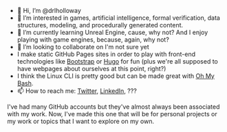 - 👋 Hi, I’m @drlholloway
- 👀 I’m interested in games, artificial intelligence, formal verification, data structures, modeling, and procedurally generated content.
- 🌱 I’m currently learning Unreal Engine, cause, why not? And I enjoy playing with game engines, because, again, why not?
- 💞️ I’m looking to collaborate on I'm not sure yet
- I make static GitHub Pages sites in order to play with front-end technologies like [Bootstrap](https://getbootstrap.com/) or [Hugo](https://gohugo.io/) for fun (plus we're all supposed to have webpages about ourselves at this point, right?)
- I think the Linux CLI is pretty good but can be made great with [Oh My Bash](https://github.com/ohmybash/oh-my-bash).
- 📫 How to reach me: [Twitter](https://wwww.twitter.com/drlholloway), [LinkedIn](https://www.linkedin.com/in/lane-holloway-phd), ???

I've had many GitHub accounts but they've almost always been associated with my work. Now, I've made this one that will be for personal projects or my work or topics that I want to explore on my own.

<!---
drlholloway/drlholloway is a ✨ special ✨ repository because its `README.md` (this file) appears on your GitHub profile.
You can click the Preview link to take a look at your changes.
--->
